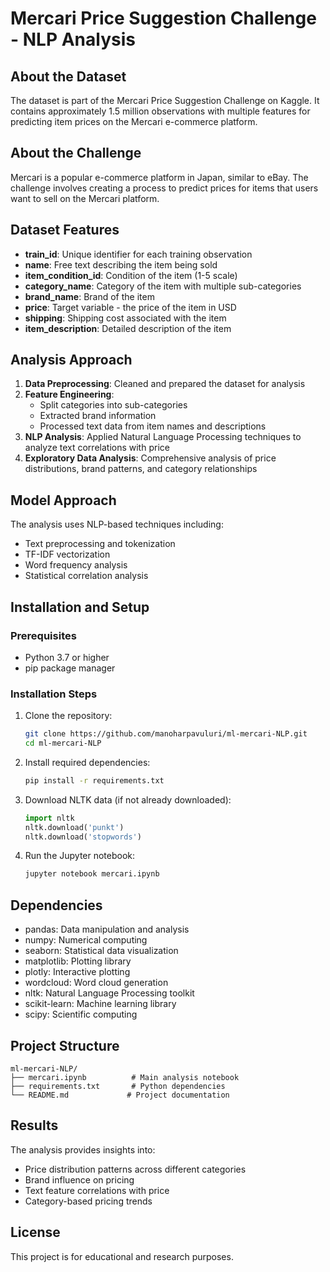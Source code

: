 # Mercari Price Suggestion Challenge - NLP Analysis

## About the Dataset
The dataset is part of the Mercari Price Suggestion Challenge on Kaggle. It contains approximately 1.5 million observations with multiple features for predicting item prices on the Mercari e-commerce platform.

## About the Challenge
Mercari is a popular e-commerce platform in Japan, similar to eBay. The challenge involves creating a process to predict prices for items that users want to sell on the Mercari platform.

## Dataset Features
- **train_id**: Unique identifier for each training observation
- **name**: Free text describing the item being sold
- **item_condition_id**: Condition of the item (1-5 scale)
- **category_name**: Category of the item with multiple sub-categories
- **brand_name**: Brand of the item
- **price**: Target variable - the price of the item in USD
- **shipping**: Shipping cost associated with the item
- **item_description**: Detailed description of the item

## Analysis Approach
1. **Data Preprocessing**: Cleaned and prepared the dataset for analysis
2. **Feature Engineering**: 
   - Split categories into sub-categories
   - Extracted brand information
   - Processed text data from item names and descriptions
3. **NLP Analysis**: Applied Natural Language Processing techniques to analyze text correlations with price
4. **Exploratory Data Analysis**: Comprehensive analysis of price distributions, brand patterns, and category relationships

## Model Approach
The analysis uses NLP-based techniques including:
- Text preprocessing and tokenization
- TF-IDF vectorization
- Word frequency analysis
- Statistical correlation analysis

## Installation and Setup

### Prerequisites
- Python 3.7 or higher
- pip package manager

### Installation Steps
1. Clone the repository:
   ```bash
   git clone https://github.com/manoharpavuluri/ml-mercari-NLP.git
   cd ml-mercari-NLP
   ```

2. Install required dependencies:
   ```bash
   pip install -r requirements.txt
   ```

3. Download NLTK data (if not already downloaded):
   ```python
   import nltk
   nltk.download('punkt')
   nltk.download('stopwords')
   ```

4. Run the Jupyter notebook:
   ```bash
   jupyter notebook mercari.ipynb
   ```

## Dependencies
- pandas: Data manipulation and analysis
- numpy: Numerical computing
- seaborn: Statistical data visualization
- matplotlib: Plotting library
- plotly: Interactive plotting
- wordcloud: Word cloud generation
- nltk: Natural Language Processing toolkit
- scikit-learn: Machine learning library
- scipy: Scientific computing

## Project Structure
```
ml-mercari-NLP/
├── mercari.ipynb          # Main analysis notebook
├── requirements.txt       # Python dependencies
└── README.md             # Project documentation
```

## Results
The analysis provides insights into:
- Price distribution patterns across different categories
- Brand influence on pricing
- Text feature correlations with price
- Category-based pricing trends

## License
This project is for educational and research purposes.